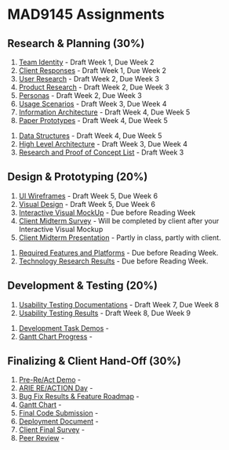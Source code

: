 # MAD9145 Assignments

## Research & Planning (30%)

<Badge text="UX and UI Deliverables" />

1. [Team Identity](./identity.md) - Draft Week 1, Due Week 2
2. [Client Responses](./responses.md) - Draft Week 1, Due Week 2
3. [User Research](./user-research.md) - Draft Week 2, Due Week 3
4. [Product Research](./product-research.md) - Draft Week 2, Due Week 3
5. [Personas](./personas.md) - Draft Week 2, Due Week 3
6. [Usage Scenarios](./usage-scenarios.md) - Draft Week 3, Due Week 4
7. [Information Architecture](./information-architecture.md) - Draft Week 4, Due Week 5
8. [Paper Prototypes](./paper-prototype.md) - Draft Week 4, Due Week 5

<Badge text="Development Deliverables" />

1. [Data Structures](./data-structures.md) - Draft Week 4, Due Week 5
2. [High Level Architecture](./architecture.md) - Draft Week 3, Due Week 4
3. [Research and Proof of Concept List](./poc.md) - Draft Week 3

## Design & Prototyping (20%)

<Badge text="UX and UI Deliverables" />

1. [UI Wireframes](./wireframes.md) - Draft Week 5, Due Week 6
2. [Visual Design](./visual-design.md) - Draft Week 5, Due Week 6
3. [Interactive Visual MockUp](./mockup.md) - Due before Reading Week
4. [Client Midterm Survey](./) - Will be completed by client after your Interactive Visual Mockup
5. [Client Midterm Presentation](./mid-present.md) - Partly in class, partly with client.

<Badge text="Development Deliverables" />

1. [Required Features and Platforms](./features.md) - Due before Reading Week.
2. [Technology Research Results](./tech-research.md) - Due before Reading Week.

## Development & Testing (20%)

<Badge text="UX and UI Deliverables" />

1. [Usability Testing Documentations](./test-documents.md) - Draft Week 7, Due Week 8
2. [Usability Testing Results](./test-results.md) - Draft Week 8, Due Week 9

<Badge text="Development Deliverables" />

1. [Development Task Demos](./dev-demos.md) -
2. [Gantt Chart Progress](./gantt.md) -

## Finalizing & Client Hand-Off (30%)

1. [Pre-Re/Act Demo](./pitches.md) -
2. [ARIE RE/ACTION Day](./reaction.md) -
3. [Bug Fix Results & Feature Roadmap](./bug-fix.md) -
4. [Gantt Chart](./gantt.md) -
5. [Final Code Submission](./) -
6. [Deployment Document](./deployment.md) -
7. [Client Final Survey](./) -
8. [Peer Review](./) -
